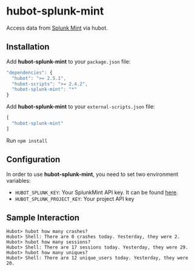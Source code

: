 hubot-splunk-mint
=================
Access data from [Splunk Mint](http://mint.splunk.com) via hubot.


## Installation

Add **hubot-splunk-mint** to your `package.json` file:

```javascript
"dependencies": {
  "hubot": ">= 2.5.1",
  "hubot-scripts": ">= 2.4.2",
  "hubot-splunk-mint": "*"
}
```

Add **hubot-splunk-mint** to your `external-scripts.json` file:

```javascript
[
  "hubot-splunk-mint"
]
```

Run `npm install`

## Configuration

In order to use **hubot-splunk-mint**, you need to set two environment variables:

- `HUBOT_SPLUNK_KEY`: Your SplunkMint API key. It can be found [here](https://mint.splunk.com/account).
- `HUBOT_SPLUNK_PROJECT_KEY`: Your project API key

## Sample Interaction

```
Hubot> hubot how many crashes?
Hubot> Shell: There are 0 crashes today. Yesterday, they were 2.
Hubot> hubot how many sessions?
Hubot> Shell: There are 17 sessions today. Yesterday, they were 29.
Hubot> hubot how many uniques?
Hubot> Shell: There are 12 unique_users today. Yesterday, they were 20.
```
